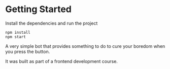 # Getting Started
Install the dependencies and run the project
```
npm install
npm start
```

A very simple bot that provides something to do to cure your boredom when you press the button.

It was built as part of a frontend development course.